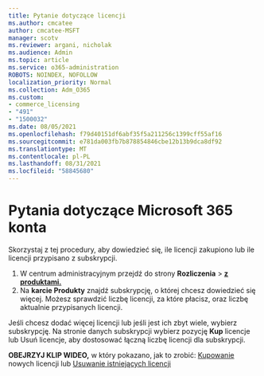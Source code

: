 ```yaml
---
title: Pytanie dotyczące licencji
ms.author: cmcatee
author: cmcatee-MSFT
manager: scotv
ms.reviewer: argani, nicholak
ms.audience: Admin
ms.topic: article
ms.service: o365-administration
ROBOTS: NOINDEX, NOFOLLOW
localization_priority: Normal
ms.collection: Adm_O365
ms.custom:
- commerce_licensing
- "491"
- "1500032"
ms.date: 08/05/2021
ms.openlocfilehash: f79d40151df6abf35f5a211256c1399cff55af16
ms.sourcegitcommit: e781da003fb7b878854846cbe12b13b9dca8df92
ms.translationtype: MT
ms.contentlocale: pl-PL
ms.lasthandoff: 08/31/2021
ms.locfileid: "58845680"
---
```

# <a name="questions-about-your-microsoft-365-license"></a>Pytania dotyczące Microsoft 365 konta

Skorzystaj z tej procedury, aby dowiedzieć się, ile licencji zakupiono lub ile licencji przypisano z subskrypcji.
  
1. W centrum administracyjnym przejdź do strony **Rozliczenia** \> **[z produktami.](https://go.microsoft.com/fwlink/p/?linkid=842054)**
2. Na **karcie Produkty** znajdź subskrypcję, o której chcesz dowiedzieć się więcej. Możesz sprawdzić liczbę licencji, za które płacisz, oraz liczbę aktualnie przypisanych licencji.

Jeśli chcesz dodać więcej licencji lub jeśli jest ich zbyt wiele, wybierz subskrypcję. Na stronie danych subskrypcji wybierz pozycję  **Kup** licencje lub Usuń licencje, aby dostosować łączną liczbę licencji dla subskrypcji.

**OBEJRZYJ KLIP WIDEO,** w który pokazano, jak to zrobić: [Kupowanie](https://go.microsoft.com/fwlink/p/?linkid=2154857) nowych licencji lub [Usuwanie istniejących licencji](https://go.microsoft.com/fwlink/p/?linkid=2154938)
